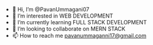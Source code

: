 - 👋 Hi, I’m @PavanUmmagani07
- 👀 I’m interested in WEB DEVELOPMENT
- 🌱 I’m currently learning FULL STACK DEVELOPMENT
- 💞️ I’m looking to collaborate on MERN STACK
- 📫 How to reach me pavanummaganni17@gmail.com

<!---
PavanUmmagani07/PavanUmmagani07 is a ✨ special ✨ repository because its `README.md` (this file) appears on your GitHub profile.
You can click the Preview link to take a look at your changes.
--->
